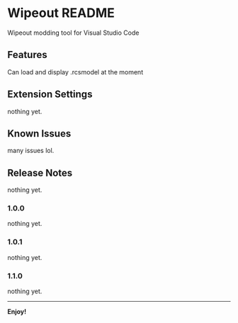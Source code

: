 # Wipeout README

Wipeout modding tool for Visual Studio Code

## Features

Can load and display .rcsmodel at the moment

## Extension Settings

nothing yet.

## Known Issues

many issues lol.

## Release Notes

nothing yet.

### 1.0.0

nothing yet.

### 1.0.1

nothing yet.

### 1.1.0

nothing yet.

---

**Enjoy!**
